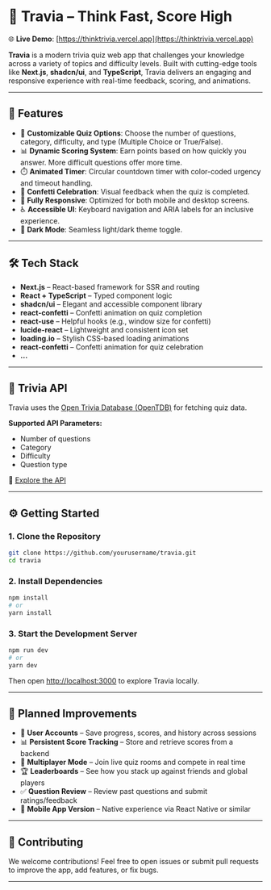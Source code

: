 # 🧠 Travia – Think Fast, Score High

🌐 **Live Demo**: [https://thinktrivia.vercel.app](https://thinktrivia.vercel.app)

**Travia** is a modern trivia quiz web app that challenges your knowledge across a variety of topics and difficulty levels. Built with cutting-edge tools like **Next.js**, **shadcn/ui**, and **TypeScript**, Travia delivers an engaging and responsive experience with real-time feedback, scoring, and animations.

---

## 🚀 Features

* 🎯 **Customizable Quiz Options**: Choose the number of questions, category, difficulty, and type (Multiple Choice or True/False).
* 📊 **Dynamic Scoring System**: Earn points based on how quickly you answer. More difficult questions offer more time.
* ⏱️ **Animated Timer**: Circular countdown timer with color-coded urgency and timeout handling.
* 🎉 **Confetti Celebration**: Visual feedback when the quiz is completed.
* 📱 **Fully Responsive**: Optimized for both mobile and desktop screens.
* ♿ **Accessible UI**: Keyboard navigation and ARIA labels for an inclusive experience.
* 🌙 **Dark Mode**: Seamless light/dark theme toggle.

---

## 🛠️ Tech Stack

* **Next.js** – React-based framework for SSR and routing
* **React + TypeScript** – Typed component logic
* **shadcn/ui** – Elegant and accessible component library
* **react-confetti** – Confetti animation on quiz completion
* **react-use** – Helpful hooks (e.g., window size for confetti)
* **lucide-react** – Lightweight and consistent icon set
* **loading.io** – Stylish CSS-based loading animations
* **react-confetti** – Confetti animation for quiz celebration
* **...**

---

## 📡 Trivia API

Travia uses the [Open Trivia Database (OpenTDB)](https://opentdb.com/api_config.php) for fetching quiz data.

**Supported API Parameters:**

* Number of questions
* Category
* Difficulty
* Question type

🔗 [Explore the API](https://opentdb.com/api_config.php)

---

## ⚙️ Getting Started

### 1. Clone the Repository

```bash
git clone https://github.com/yourusername/travia.git
cd travia
```

### 2. Install Dependencies

```bash
npm install
# or
yarn install
```

### 3. Start the Development Server

```bash
npm run dev
# or
yarn dev
```

Then open [http://localhost:3000](http://localhost:3000) to explore Travia locally.

---

## 🌟 Planned Improvements

* 🔐 **User Accounts** – Save progress, scores, and history across sessions
* 📊 **Persistent Score Tracking** – Store and retrieve scores from a backend
* 👥 **Multiplayer Mode** – Join live quiz rooms and compete in real time
* 🏆 **Leaderboards** – See how you stack up against friends and global players
* ✅ **Question Review** – Review past questions and submit ratings/feedback
* 📱 **Mobile App Version** – Native experience via React Native or similar

---

## 🤝 Contributing

We welcome contributions! Feel free to open issues or submit pull requests to improve the app, add features, or fix bugs.

---